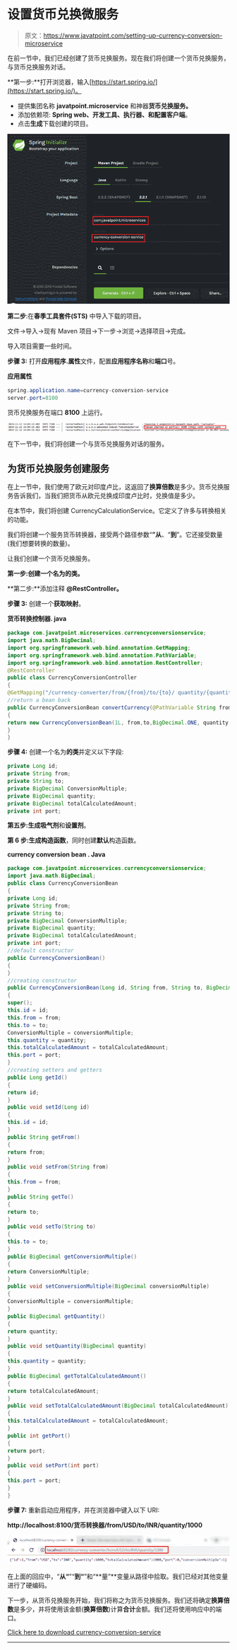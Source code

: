 # 设置货币兑换微服务

> 原文：<https://www.javatpoint.com/setting-up-currency-conversion-microservice>

在前一节中，我们已经创建了货币兑换服务。现在我们将创建一个货币兑换服务，与货币兑换服务对话。

**第一步:**打开浏览器，输入[https://start.spring.io/](https://start.spring.io/)。

*   提供集团名称 **javatpoint.microservice** 和神器**货币兑换服务。**
*   添加依赖项: **Spring web、开发工具、执行器、**和**配置客户端**。
*   点击**生成**下载创建的项目。

![Setting up Currency Conversion Microservice](img/75ad80e915877e8c7934aa3cd75107fc.png)

**第二步**:在**春季工具套件(STS)** 中导入下载的项目。

文件->导入->现有 Maven 项目->下一步->浏览->选择项目->完成。

导入项目需要一些时间。

**步骤 3:** 打开**应用程序.属性**文件，配置**应用程序名称**和**端口**号。

**应用属性**

```java
spring.application.name=currency-conversion-service
server.port=8100

```

货币兑换服务在端口 **8100** 上运行。

![Setting up Currency Conversion Microservice](img/d0d5dd9cab627d3eeb95592e38bf8c95.png)

在下一节中，我们将创建一个与货币兑换服务对话的服务。

## 为货币兑换服务创建服务

在上一节中，我们使用了欧元对印度卢比，这返回了**换算倍数**是多少。货币兑换服务告诉我们，当我们把货币从欧元兑换成印度卢比时，兑换值是多少。

在本节中，我们将创建 CurrencyCalculationService。它定义了许多与转换相关的功能。

我们将创建一个服务货币转换器，接受两个路径参数“**”从**、“**到**”。它还接受数量(我们想要转换的数量)。

让我们创建一个货币兑换服务。

**第一步:**创建一个名为**的类。**

**第二步:**添加注释 **@RestController。**

**步骤 3:** 创建一个**获取映射**。

**货币转换控制器. java**

```java
package com.javatpoint.microservices.currencyconversionservice;
import java.math.BigDecimal;
import org.springframework.web.bind.annotation.GetMapping;
import org.springframework.web.bind.annotation.PathVariable;
import org.springframework.web.bind.annotation.RestController;
@RestController
public class CurrencyConversionController 
{
@GetMapping("/currency-converter/from/{from}/to/{to}/ quantity/{quantity}") //where {from} and {to} represents the column 
//return a bean back
public CurrencyConversionBean convertCurrency(@PathVariable String from, @PathVariable String to, @PathVariable BigDecimal quantity)
{
return new CurrencyConversionBean(1L, from,to,BigDecimal.ONE, quantity,quantity,0 );
}
}

```

**步骤 4:** 创建一个名为**的类**并定义以下字段:

```java
private Long id;
private String from;
private String to;
private BigDecimal ConversionMultiple;
private BigDecimal quantity;
private BigDecimal totalCalculatedAmount;
private int port;

```

**第五步:**生成**吸气剂**和**设置剂**。

**第 6 步:**生成**构造函数**，同时创建**默认**构造函数。

**currency conversion bean . Java**

```java
package com.javatpoint.microservices.currencyconversionservice;
import java.math.BigDecimal;
public class CurrencyConversionBean 
{
private Long id;
private String from;
private String to;
private BigDecimal ConversionMultiple;
private BigDecimal quantity;
private BigDecimal totalCalculatedAmount;
private int port;
//default constructor
public CurrencyConversionBean()
{	
}
//creating constructor
public CurrencyConversionBean(Long id, String from, String to, BigDecimal conversionMultiple, BigDecimal quantity, BigDecimal totalCalculatedAmount, int port) 
{
super();
this.id = id;
this.from = from;
this.to = to;
ConversionMultiple = conversionMultiple;
this.quantity = quantity;
this.totalCalculatedAmount = totalCalculatedAmount;
this.port = port;
}
//creating setters and getters
public Long getId() 
{
return id;
}
public void setId(Long id) 
{
this.id = id;
}
public String getFrom() 
{
return from;
}
public void setFrom(String from) 
{
this.from = from;
}
public String getTo() 
{
return to;
}
public void setTo(String to) 
{
this.to = to;
}
public BigDecimal getConversionMultiple() 
{
return ConversionMultiple;
}
public void setConversionMultiple(BigDecimal conversionMultiple) 
{
ConversionMultiple = conversionMultiple;
}
public BigDecimal getQuantity() 
{
return quantity;
}
public void setQuantity(BigDecimal quantity) 
{
this.quantity = quantity;
}
public BigDecimal getTotalCalculatedAmount() 
{
return totalCalculatedAmount;
}
public void setTotalCalculatedAmount(BigDecimal totalCalculatedAmount) 
{
this.totalCalculatedAmount = totalCalculatedAmount;
}
public int getPort() 
{
return port;
}
public void setPort(int port) 
{
this.port = port;
}
}

```

**步骤 7:** 重新启动应用程序，并在浏览器中键入以下 URI:

**http://localhost:8100/货币转换器/from/USD/to/INR/quantity/1000**

![Setting up Currency Conversion Microservice](img/db6231869e197c9f8051f5d68cc433e0.png)

在上面的回应中，“**从“**”“**到“**”和“**量”**变量从路径中拾取。我们已经对其他变量进行了硬编码。

下一步，从货币兑换服务开始，我们将称之为货币兑换服务。我们还将确定**换算倍数**是多少，并将使用该金额(**换算倍数**)计算**合计**金额。我们还将使用响应中的端口。

[Click here to download currency-conversion-service](https://static.javatpoint.com/tutorial/microservices/download/microservice/currency-conversion-service.zip)

* * *